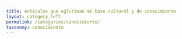 ```yaml
---
title: Artículos que aglutinan mi base cultural y de conocimiento
layout: category_left
permalink: /categories/conocimiento/
taxonomy: conocimiento
---
```


